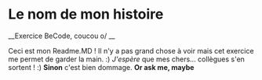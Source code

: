 # Le nom de mon histoire
__Exercice BeCode, coucou o/ __

Ceci est mon Readme.MD ! Il n'y a pas grand chose à voir mais cet exercice me permet de garder la main. :) 
_J'espère_ que mes chers... collègues s'en sortent ! :) 
__Sinon__ c'est bien dommage. **Or ask me, maybe**